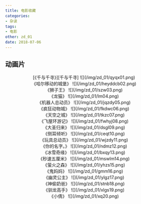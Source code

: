 ```yaml
---
title: 电影收藏
categories:
- 杂读
tags:
- 电影
other: zd_01
date: 2018-07-06
---
```


## 动画片 ##


<div align="center">[《千与千寻》][千与千寻]
![](/img/zd_01/qyqx01.png)</div>
<div align="center">《哈尔移动的城堡》
![](/img/zd_01/heyddcb02.png)</div>
<div align="center">《狮子王》
![](/img/zd_01/szw03.png)</div>
<div align="center">《龙猫》
![](/img/zd_01/lm04.png)</div>
<div align="center">《机器人总动员》
![](/img/zd_01/jqzdy05.png)</div>
<div align="center">《疯狂动物城》
![](/img/zd_01/fkdwc06.png)</div>
<div align="center">《天空之城》
![](/img/zd_01/tkzc07.png)</div>
<div align="center">《飞屋环游记》
![](/img/zd_01/fwhyj08.png)</div>
<div align="center">《大圣归来》
![](/img/zd_01/dsgl09.png)</div>
<div align="center">《侧耳倾听》
![](/img/zd_01/ceqt10.png)</div>
<div align="center">《玩具总动员》
![](/img/zd_01/wjzdy11.png)</div>
<div align="center">《你的名字。》
![](/img/zd_01/ndmz12.png)</div>
<div align="center">《冰雪奇缘》
![](/img/zd_01/bxqy13.png)</div>
<div align="center">《秒速五厘米》
![](/img/zd_01/mswlm14.png)</div>
<div align="center">《萤火之森》
![](/img/zd_01/yhzs15.png)</div>
<div align="center">《鬼妈妈》
![](/img/zd_01/gmm16.png)</div>
<div align="center">《幽灵公主》
![](/img/zd_01/ylgz17.png)</div>
<div align="center">《神偷奶爸》
![](/img/zd_01/stnb18.png)</div>
<div align="center">《驯龙高手》
![](/img/zd_01/xlgs19.png)</div>
<div align="center">《小倩》
![](/img/zd_01/xq20.png)</div>


[千与千寻]: ./  '10岁的少女千寻与父母一起从都市搬家到了乡下。没想到在搬家的途中，一家人发生了意外。他们进入了汤屋老板魔女控制的奇特世界——在那里不劳动的人将会被变成动物。千寻的爸爸妈妈因贪吃变成了猪，千寻为了救爸爸妈妈经历了很多磨难，在期间她遇见了白龙，一个既聪明又冷酷的少年，在经历了很多事情之后，千寻最后救出了爸爸妈妈，拯救了白龙。'